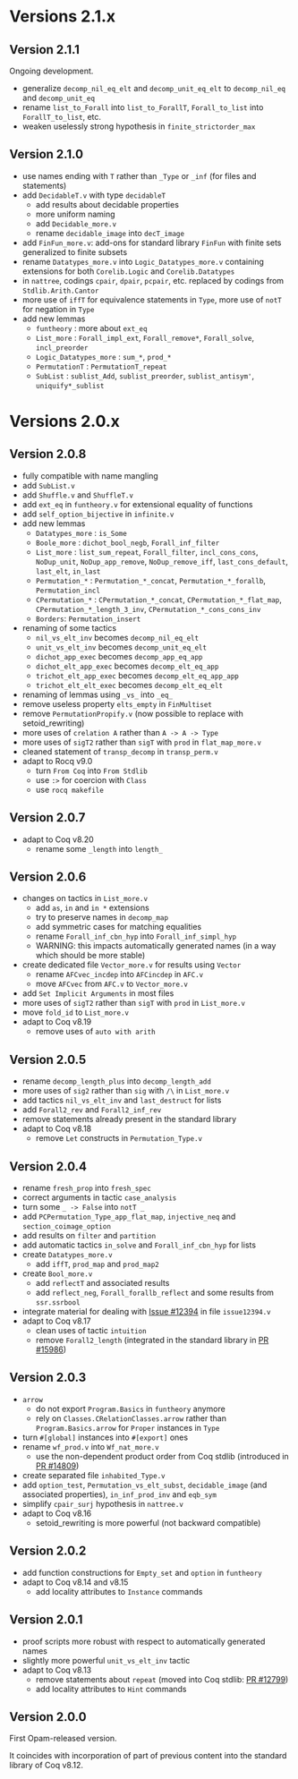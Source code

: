 # Versions 2.1.x

## Version 2.1.1

Ongoing development.

* generalize `decomp_nil_eq_elt` and `decomp_unit_eq_elt` to `decomp_nil_eq` and `decomp_unit_eq`
* rename `list_to_Forall` into `list_to_ForallT`, `Forall_to_list` into `ForallT_to_list`, etc.
* weaken uselessly strong hypothesis in `finite_strictorder_max`

## Version 2.1.0

* use names ending with `T` rather than `_Type` or `_inf` (for files and statements)
* add `DecidableT.v` with type `decidableT`
  * add results about decidable properties
  * more uniform naming
  * add `Decidable_more.v`
  * rename `decidable_image` into `decT_image`
* add `FinFun_more.v`: add-ons for standard library `FinFun` with finite sets generalized to finite subsets
* rename `Datatypes_more.v` into `Logic_Datatypes_more.v` containing extensions for both `Corelib.Logic` and `Corelib.Datatypes`
* in `nattree`, codings `cpair`, `dpair`, `pcpair`, etc. replaced by codings from `Stdlib.Arith.Cantor`
* more use of `iffT` for equivalence statements in `Type`, more use of `notT` for negation in `Type`
* add new lemmas
  * `funtheory` : more about `ext_eq`
  * `List_more` : `Forall_impl_ext`, `Forall_remove*`, `Forall_solve`, `incl_preorder`
  * `Logic_Datatypes_more` : `sum_*`, `prod_*`
  * `PermutationT` : `PermutationT_repeat`
  * `SubList` : `sublist_Add`, `sublist_preorder`, `sublist_antisym'`, `uniquify*_sublist`


# Versions 2.0.x

## Version 2.0.8

* fully compatible with name mangling
* add `SubList.v`
* add `Shuffle.v` and `ShuffleT.v`
* add `ext_eq` in `funtheory.v` for extensional equality of functions
* add `self_option_bijective` in `infinite.v`
* add new lemmas
  * `Datatypes_more` : `is_Some`
  * `Boole_more` : `dichot_bool_negb`, `Forall_inf_filter`
  * `List_more` : `list_sum_repeat`, `Forall_filter`, `incl_cons_cons`, `NoDup_unit`, `NoDup_app_remove`, `NoDup_remove_iff`, `last_cons_default`, `last_elt`, `in_last`
  * `Permutation_*` : `Permutation_*_concat`, `Permutation_*_forallb`, `Permutation_incl`
  * `CPermutation_*` : `CPermutation_*_concat`, `CPermutation_*_flat_map`, `CPermutation_*_length_3_inv`, `CPermutation_*_cons_cons_inv`
  * `Borders`: `Permutation_insert`
* renaming of some tactics
  * `nil_vs_elt_inv` becomes `decomp_nil_eq_elt`
  * `unit_vs_elt_inv` becomes `decomp_unit_eq_elt`
  * `dichot_app_exec` becomes `decomp_app_eq_app`
  * `dichot_elt_app_exec` becomes `decomp_elt_eq_app`
  * `trichot_elt_app_exec` becomes `decomp_elt_eq_app_app`
  * `trichot_elt_elt_exec` becomes `decomp_elt_eq_elt`
* renaming of lemmas using `_vs_` into `_eq_`
* remove useless property `elts_empty` in `FinMultiset`
* remove `PermutationPropify.v` (now possible to replace with setoid_rewriting)
* more uses of `crelation A` rather than `A -> A -> Type`
* more uses of `sigT2` rather than `sigT` with `prod` in `flat_map_more.v`
* cleaned statement of `transp_decomp` in `transp_perm.v`
* adapt to Rocq v9.0
  * turn `From Coq` into `From Stdlib`
  * use `:>` for coercion with `Class`
  * use `rocq makefile`

## Version 2.0.7

* adapt to Coq v8.20
  * rename some `_length` into `length_`

## Version 2.0.6

* changes on tactics in `List_more.v`
  * add `as`, `in` and `in *` extensions
  * try to preserve names in `decomp_map`
  * add symmetric cases for matching equalities
  * rename `Forall_inf_cbn_hyp` into `Forall_inf_simpl_hyp`
  * WARNING: this impacts automatically generated names (in a way which should be more stable)
* create dedicated file `Vector_more.v` for results using `Vector`
  * rename `AFCvec_incdep` into `AFCincdep` in `AFC.v`
  * move `AFCvec` from `AFC.v` to `Vector_more.v`
* add `Set Implicit Arguments` in most files
* more uses of `sigT2` rather than `sigT` with `prod` in `List_more.v`
* move `fold_id` to `List_more.v`
* adapt to Coq v8.19
  * remove uses of `auto with arith`

## Version 2.0.5

* rename `decomp_length_plus` into `decomp_length_add`
* more uses of `sig2` rather than `sig` with `/\` in `List_more.v`
* add tactics `nil_vs_elt_inv` and `last_destruct` for lists
* add `Forall2_rev` and `Forall2_inf_rev`
* remove statements already present in the standard library
* adapt to Coq v8.18
  * remove `Let` constructs in `Permutation_Type.v`

## Version 2.0.4

* rename `fresh_prop` into `fresh_spec`
* correct arguments in tactic `case_analysis`
* turn some `_ -> False` into `notT _`
* add `PCPermutation_Type_app_flat_map`, `injective_neq` and `section_coimage_option`
* add results on `filter` and `partition`
* add automatic tactics `in_solve` and `Forall_inf_cbn_hyp` for lists
* create `Datatypes_more.v`
    * add `iffT`, `prod_map` and `prod_map2`
* create `Bool_more.v`
    * add `reflectT` and associated results
	* add `reflect_neg`, `Forall_forallb_reflect` and some results from `ssr.ssrbool`
* integrate material for dealing with [Issue #12394](https://github.com/coq/coq/issues/12394) in file `issue12394.v`
* adapt to Coq v8.17
    * clean uses of tactic `intuition`
    * remove `Forall2_length` (integrated in the standard library in [PR #15986](https://github.com/coq/coq/pull/15986))

## Version 2.0.3

* `arrow`
    * do not export `Program.Basics` in `funtheory` anymore
    * rely on `Classes.CRelationClasses.arrow` rather than `Program.Basics.arrow` for `Proper` instances in `Type`
* turn `#[global]` instances into `#[export]` ones
* rename `wf_prod.v` into `Wf_nat_more.v`
    * use the non-dependent product order from Coq stdlib (introduced in [PR #14809](https://github.com/coq/coq/pull/14809))
* create separated file `inhabited_Type.v`
* add `option_test`, `Permutation_vs_elt_subst`, `decidable_image` (and associated properties), `in_inf_prod_inv` and `eqb_sym`
* simplify `cpair_surj` hypothesis in `nattree.v`
* adapt to Coq v8.16
    * setoid_rewriting is more powerful (not backward compatible)

## Version 2.0.2

* add function constructions for `Empty_set` and `option` in `funtheory`
* adapt to Coq v8.14 and v8.15
    * add locality attributes to `Instance` commands

## Version 2.0.1

* proof scripts more robust with respect to automatically generated names
* slightly more powerful `unit_vs_elt_inv` tactic
* adapt to Coq v8.13
    * remove statements about `repeat` (moved into Coq stdlib: [PR #12799](https://github.com/coq/coq/pull/12799))
    * add locality attributes to `Hint` commands

## Version 2.0.0

First Opam-released version.

It coincides with incorporation of part of previous content into the standard library of Coq v8.12.
